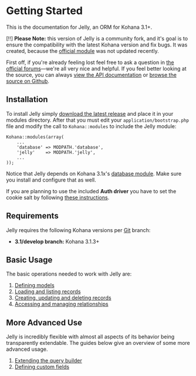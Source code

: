 # Getting Started

This is the documentation for Jelly, an ORM for Kohana 3.1+.

[!!] __Please Note:__ this version of Jelly is a community fork, and it's goal is to ensure the compatibility with the latest Kohana version and fix bugs. It was created, because the [official module](http://github.com/jonathangeiger/kohana-jelly) was not updated recently.

First off, if you're already feeling lost feel free to ask a question in [the official forums](http://dev.kohanaframework.org/projects/jelly/boards)—we're all very nice and helpful. If you feel better looking at the source, you can always [view the API documentation](../api/Jelly) or [browse the source on Github](https://github.com/creatoro/kohana-jelly-for-Kohana-3.1).

## Installation

To install Jelly simply [download the latest release](https://github.com/creatoro/kohana-jelly-for-Kohana-3.1) and place it in your modules directory. After that you must edit your `application/bootstrap.php` file and modify the call to `Kohana::modules` to include the Jelly module:

	Kohana::modules(array(
	    ...
	    'database' => MODPATH.'database',
		'jelly'    => MODPATH.'jelly',
	    ...
	));
	
Notice that Jelly depends on Kohana 3.1x's [database module](http://github.com/kohana/database). Make sure you install and configure that as well.

If you are planning to use the included __Auth driver__ you have to set the cookie salt by following [these instructions](../kohana/upgrading#cookie-salts).

## Requirements

Jelly requires the following Kohana versions per [Git](https://github.com/creatoro/kohana-jelly-for-Kohana-3.1) branch:

 - __3.1/develop branch:__ Kohana 3.1.3+

## Basic Usage

The basic operations needed to work with Jelly are:

1.  [Defining models](getting-started/defining-models)
2.  [Loading and listing records](getting-started/loading-and-listing)
3.  [Creating, updating and deleting records](getting-started/cud)
4.  [Accessing and managing relationships](relationships)

## More Advanced Use

Jelly is incredibly flexible with almost all aspects of its behavior
being transparently extendable. The guides below give an overview of some more
advanced usage.

1.  [Extending the query builder](extending-builder)
2.  [Defining custom fields](field-types/custom)